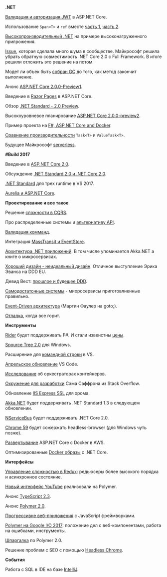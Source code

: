 **.NET**

[Валидация и авторизация JWT](https://blogs.msdn.microsoft.com/webdev/2017/04/06/jwt-validation-and-authorization-in-asp-net-core/) в ASP.NET Core.

Использование `Span<T>` и `ref` вместе [часть 1](http://blog.marcgravell.com/2017/04/spans-and-ref-part-1-ref.html), [часть 2](http://blog.marcgravell.com/2017/04/spans-and-ref-part-2-spans.html).

[Высокопроизводительный .NET](https://alexandrnikitin.github.io/blog/high-performance-dotnet-by-example/) на примере высоконагруженного прилрожения.

[Issue](https://github.com/aspnet/Home/issues/2022), которая сделала много шума в сообществе. Майкрософт решила убрать обратную совместимость .NET Core 2.0 c Full Framework. В итоге решили отложить это решение на потом.

Модет ли объек быть [собран GC](https://blogs.msdn.microsoft.com/seteplia/2017/05/09/garbage-collection-and-variable-lifetime-tracking/) до того, как метод закончит выполнение.

Анонс [ASP.NET Core 2.0.0-Preview1](https://blogs.msdn.microsoft.com/webdev/2017/05/10/aspnet-2-preview-1/).

Введение в [Razor Pages](https://docs.microsoft.com/en-us/aspnet/core/razor-pages/) в ASP.NET Core.

Обзор [.NET Standard - 2.0 Preview](https://www.youtube.com/watch?v=HyfDG4mjBPk).

Высокоуровневое планирование [ASP.NET Core 2.0.0-preview2](https://github.com/aspnet/Announcements/issues/243).

Пример проекта на [F#, ASP.NET Core and Docker](https://github.com/jakkaj/aspnetcore_fsharp_docker).

[Сравнение производительности](https://gist.github.com/mgravell/878e7fb19ad2378941f810820b9e90b5) `Task<T>` и `ValueTask<T>`.

Будущее Майкрософт [serverless](http://diginomica.com/2017/04/19/will-microsofts-serverless-future-turn-into-a-faas/).

**#Build 2017**

Введение в [ASP.NET Core 2.0](https://channel9.msdn.com/events/Build/2017/B8048).

Обсуждение [.NET Standard 2.0 и .NET Core 2.0](https://channel9.msdn.com/Events/Build/2017/C9L18).

[.NET Standard](https://channel9.msdn.com/Events/Build/2017/B8001) для трех runtime в VS 2017.

[Aurelia и ASP.NET Core](https://channel9.msdn.com/events/Build/2017/T6032).

**Проектирование и все такое**

Решение [сложности в CQRS](https://dev.to/vladikk/tackling-complexity-in-cqrs).

Про распределенные системы и [альтернативу API](https://writings.quilt.org/2014/05/12/distributed-systems-and-the-end-of-the-api/).

[Валидация комманд](https://jimmybogard.com/domain-command-patterns-validation/).

Интеграция [MassTransit и EventStore](https://github.com/alexeyzimarev/MassTransit.EventStoreIntegration).

[Архитектура .NET приложений](https://www.microsoft.com/net/learn/architecture). В том числе упоминается Akka.NET а книге о микросервисах.

[Хороший дизайн - неидеальный дизайн](https://www.youtube.com/watch?v=lY54TmmEllY). Отличное выступление Эрика Эванса на DDD EU.

Девид Вест: [прошлое и будещее DDD](https://www.youtube.com/watch?v=XH_awPS6hK4).

[Самодостаточные системы](https://www.infoq.com/articles/scs-microservices-done-right) - миоросервисы приготовлненные правильно.

[Event-Driven архитектура](https://www.youtube.com/watch?v=STKCRSUsyP0) (Мартин Фаулер на goto;).

[Отладка](https://www.youtube.com/watch?v=30jNsCVLpAE), когда все горит.

**Инструменты**

[Rider](https://blog.jetbrains.com/dotnet/2017/05/08/rider-is-now-also-an-fsharp-ide-adding-fsharp-support/) будет поддерживать F#. И стали извенстны [цены](https://blog.jetbrains.com/dotnet/2017/05/03/rider-licensing-pricing/).

[Spource Tree 2.0](https://blog.sourcetreeapp.com/2017/01/27/sourcetree-for-windows-2-0-is-now-in-beta/) для Windows.

Расширение для [командной строки](https://marketplace.visualstudio.com/items?itemName=MadsKristensen.OpenCommandLine) в VS.

[Апрельское обновление](https://code.visualstudio.com/updates/v1_12) VS Code.

[Исследование](https://thenewstack.io/tns-research-present-state-container-orchestration/) об оркестраторах контейнеров.

[Окружение для разработки](https://meta.discourse.org/t/how-my-dev-environment-is-configured/62444) Сэма Саффрона из Stack Overflow.

Обновление [IIS Express SSL](https://gist.github.com/blowdart/1cb907b68ed56bcf8498c16faff4221c) для хрома.

[Akka.NET](https://petabridge.com/blog/akkadotnet-2017-roadmap/) будет поддерживать .NET Standard 1.3 в следующем обновлении.

[NServiceBus](https://particular.net/blog/nservicebus-on-net-core-its-time) будет поддерживать .NET Core 2.0.

[Chrome 59](https://developers.google.com/web/updates/2017/04/headless-chrome) будет сожержать headless-browser (для Windows чуть позже).

[Развертывание](http://docs.servicestack.net/deploy-netcore-docker-aws-ecs) ASP.NET Core с Docker в AWS.

Оптимизированные [Docker образы](https://blogs.msdn.microsoft.com/stevelasker/2016/09/29/building-optimized-docker-images-with-asp-net-core/) с .NET Core.

**Интерфейсы**

[Управление сложностью в Redux](http://engineering.blogfoster.com/managing-complexity-in-redux-higher-order-reducers-and-async-state/): редьюсеры более высокого порядка и асинхронное состояние.

[Новый интерфейс YouTube](http://engineering.blogfoster.com/managing-complexity-in-redux-higher-order-reducers-and-async-state/) реализовали на Polymer.

Анонс [TypeScript 2.3](https://blogs.msdn.microsoft.com/typescript/2017/04/27/announcing-typescript-2-3/).

Анонс [Polymer 2.0](https://www.polymer-project.org/blog/2017-05-15-time-for-two).

[Прогрессивне веб-приложения](https://www.youtube.com/watch?v=aCMbSyngXB4) с JavaScript фреймворками.

[Polymer на Google I/O 2017](https://www.polymer-project.org/blog/2017-05-26-polymer-at-io-17): положение дел с веб-компонентами, работа на ошибками, инструменты.

[Шпаргалка](https://meowni.ca/posts/polymer-2-cheatsheet/) по Polymer 2.0.

Решение проблем с SEO с помощью [Headless Chrome](https://medium.com/@samdotli/solving-seo-with-headless-chrome-for-your-client-side-framework-288e66fdd2b7).

**События**

Работа с SQL в IDE на базе [IntelliJ](https://info.jetbrains.com/DataGrip-Webinar-Jun2017-Registration.html).